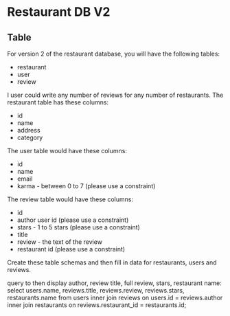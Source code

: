 # Restaurant DB V2

## Table

For version 2 of the restaurant database, you will have the following tables:

* restaurant
* user
* review

I user could write any number of reviews for any number of restaurants. The restaurant table has these columns:

* id
* name
* address
* category

The user table would have these columns:

* id
* name
* email
* karma - between 0 to 7 (please use a constraint)

The review table would have these columns:

* id
* author user id (please use a constraint)
* stars - 1 to 5 stars (please use a constraint)
* title
* review - the text of the review
* restaurant id (please use a constraint)

Create these table schemas and then fill in data for restaurants, users and reviews.

query to then display author, review title, full review, stars, restaurant name:
select
  users.name, reviews.title, reviews.review, reviews.stars, restaurants.name
from
  users
inner join
  reviews on users.id = reviews.author
inner join
  restaurants on reviews.restaurant_id = restaurants.id;
